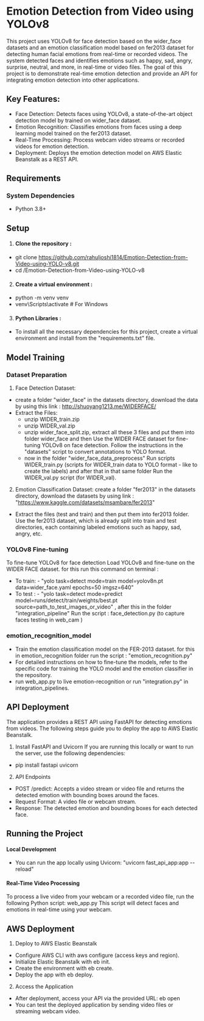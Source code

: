 # Emotion Detection from Video using YOLOv8
This project uses YOLOv8 for face detection based on the wider_face datasets and an emotion classification model based on fer2013 dataset for detecting human facial emotions from real-time or recorded videos. The system detected faces and identifies emotions such as happy, sad, angry, surprise, neutral, and more, in real-time or video files. The goal of this project is to demonstrate real-time emotion detection and provide an API for integrating emotion detection into other applications.
## Key Features:
- Face Detection: Detects faces using YOLOv8, a state-of-the-art object detection model by trained on wider_face dataset.
- Emotion Recognition: Classifies emotions from faces using a deep learning model trained on the fer2013 dataset.
- Real-Time Processing: Process webcam video streams or recorded videos for emotion detection.
- Deployment: Deploys the emotion detection model on AWS Elastic Beanstalk as a REST API.

## Requirements
### System Dependencies
- Python 3.8+

## Setup
1. #### Clone the repository :
- git clone https://github.com/rahuljoshi1814/Emotion-Detection-from-Video-using-YOLO-v8.git
- cd /Emotion-Detection-from-Video-using-YOLO-v8
2. #### Create a virtual environment :
- python -m venv venv
- venv\Scripts\activate     # For Windows
3. #### Python Libraries :
- To install all the necessary dependencies for this project, create a virtual environment and install from the "requirements.txt" file.

## Model Training
### Dataset Preparation
1. Face Detection Dataset:
- create a folder "wider_face" in the datasets directory, download the data by using this link : http://shuoyang1213.me/WIDERFACE/ 
- Extract the Files: 
  - unzip WIDER_train.zip
  - unzip WIDER_val.zip
  - unzip wider_face_split.zip, extract all these 3 files and put them into folder wider_face and then Use the WIDER FACE dataset for fine-tuning YOLOv8 on face detection. Follow the instructions in the "datasets" script to convert annotations to YOLO format.
  - now in the folder "wider_face_data_preprocess" Run scripts WIDER_train.py (scripts for WIDER_train data to YOLO format - like to create the labels) and after that in that same folder Run the WIDER_val.py script (for WIDER_val).
2. Emotion Classification Dataset: create a folder "fer2013" in the datasets directory, download the datasets by using link : "https://www.kaggle.com/datasets/msambare/fer2013"
- Extract the files (test and train) and then put them into fer2013 folder. Use the fer2013 dataset, which is already split into train and test directories, each containing labeled emotions such as happy, sad, angry, etc.
### YOLOv8 Fine-tuning
To fine-tune YOLOv8 for face detection
Load YOLOv8 and fine-tune on the WIDER FACE dataset. for this run this command on terminal :
- To train: - "yolo task=detect mode=train model=yolov8n.pt data=wider_face.yaml epochs=50 imgsz=640"
- To test : - "yolo task=detect mode=predict model=runs/detect/train/weights/best.pt source=path_to_test_images_or_video" , 
after this in the folder "integration_pipeline" Run the script : face_detection.py (to capture faces testing in web_cam )
### emotion_recognition_model
- Train the emotion classification model on the FER-2013 dataset. for this in emotion_recognition folder run the script : "emotion_recognition.py"
- For detailed instructions on how to fine-tune the models, refer to the specific code for training the YOLO model and the emotion classifier in the repository.
- run web_app.py to live emotion-recognition or run "integration.py" in integration_pipelines.
## API Deployment
The application provides a REST API using FastAPI for detecting emotions from videos. The following steps guide you to deploy the app to AWS Elastic Beanstalk.

1. Install FastAPI and Uvicorn
If you are running this locally or want to run the server, use the following dependencies:
- pip install fastapi uvicorn
2. API Endpoints
- POST /predict: Accepts a video stream or video file and returns the detected emotion with bounding boxes around the faces.
- Request Format: A video file or webcam stream.
- Response: The detected emotion and bounding boxes for each detected face.

## Running the Project
#### Local Development
- You can run the app locally using Uvicorn: "uvicorn fast_api_app:app --reload"
#### Real-Time Video Processing
To process a live video from your webcam or a recorded video file, run the following Python script: web_app.py
This script will detect faces and emotions in real-time using your webcam.

## AWS Deployment
1. Deploy to AWS Elastic Beanstalk
- Configure AWS CLI with aws configure (access keys and region).
- Initialize Elastic Beanstalk with eb init.
- Create the environment with eb create.
- Deploy the app with eb deploy.
2. Access the Application
- After deployment, access your API via the provided URL: eb open
- You can test the deployed application by sending video files or streaming webcam video.




